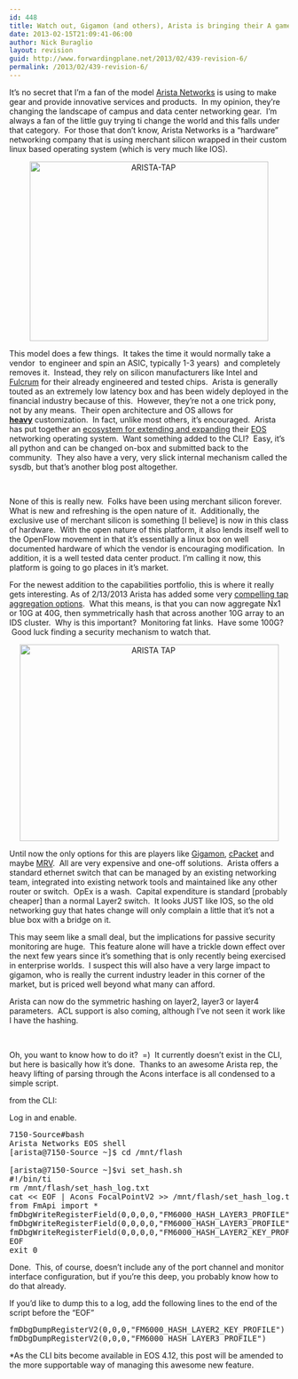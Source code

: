 ```yaml
---
id: 448
title: Watch out, Gigamon (and others), Arista is bringing their A game
date: 2013-02-15T21:09:41-06:00
author: Nick Buraglio
layout: revision
guid: http://www.forwardingplane.net/2013/02/439-revision-6/
permalink: /2013/02/439-revision-6/
---
```

It&#8217;s no secret that I&#8217;m a fan of the model <a href="http://www.aristanetworks.com" target="_blank">Arista Networks</a> is using to make gear and provide innovative services and products.  In my opinion, they&#8217;re changing the landscape of campus and data center networking gear.  I&#8217;m always a fan of the little guy trying ti change the world and this falls under that category.  For those that don&#8217;t know, Arista Networks is a &#8220;hardware&#8221; networking company that is using merchant silicon wrapped in their custom linux based operating system (which is very much like IOS).

<p style="text-align: center;">
  <a href="http://www.forwardingplane.net/wp-content/uploads/2013/02/ARISTA-TAP.jpg"><img class="aligncenter  wp-image-445" alt="ARISTA-TAP" src="http://www.forwardingplane.net/wp-content/uploads/2013/02/ARISTA-TAP-1024x768.jpg" width="430" height="323" srcset="http://www.forwardingplane.net/wp-content/uploads/2013/02/ARISTA-TAP-1024x768.jpg 1024w, http://www.forwardingplane.net/wp-content/uploads/2013/02/ARISTA-TAP-300x225.jpg 300w, http://www.forwardingplane.net/wp-content/uploads/2013/02/ARISTA-TAP-550x412.jpg 550w" sizes="(max-width: 430px) 100vw, 430px" /></a>
</p>

This model does a few things.  It takes the time it would normally take a vendor  to engineer and spin an ASIC, typically 1-3 years)  and completely removes it.  Instead, they rely on silicon manufacturers like Intel and <a href="http://www.fulcrummicro.com" target="_blank">Fulcrum</a> for their already engineered and tested chips.  Arista is generally touted as an extremely low latency box and has been widely deployed in the financial industry because of this.  However, they&#8217;re not a one trick pony, not by any means.  Their open architecture and OS allows for <span style="text-decoration: underline;"><strong>heavy</strong></span> customization.  In fact, unlike most others, it&#8217;s encouraged.  Arista has put together an <a href="https://eos.aristanetworks.com/home.php" target="_blank">ecosystem for extending and expanding</a> their <a href="https://eos.aristanetworks.com/2011/03/eos-so-what-is-it/" target="_blank">EOS</a> networking operating system.  Want something added to the CLI?  Easy, it&#8217;s all python and can be changed on-box and submitted back to the community.  They also have a very, very slick internal mechanism called the sysdb, but that&#8217;s another blog post altogether.

&nbsp;

None of this is really new.  Folks have been using merchant silicon forever. What is new and refreshing is the open nature of it.  Additionally, the exclusive use of merchant silicon is something [I believe] is now in this class of hardware.  With the open nature of this platform, it also lends itself well to the OpenFlow movement in that it&#8217;s essentially a linux box on well documented hardware of which the vendor is encouraging modification.  In addition, it is a well tested data center product. I&#8217;m calling it now, this platform is going to go places in it&#8217;s market.

For the newest addition to the capabilities portfolio, this is where it really gets interesting. As of 2/13/2013 Arista has added some very <a href="http://www.aristanetworks.com/en/news/pressrelease/532-pr-20130212-01" target="_blank">compelling tap aggregation options</a>.  What this means, is that you can now aggregate Nx1 or 10G at 40G, then symmetrically hash that across another 10G array to an IDS cluster.  Why is this important?  Monitoring fat links.  Have some 100G?  Good luck finding a security mechanism to watch that.

<p style="text-align: center;">
  <a href="http://www.forwardingplane.net/wp-content/uploads/2013/02/ARISTA-TAP.png"><img class="aligncenter  wp-image-440" alt="ARISTA TAP" src="http://www.forwardingplane.net/wp-content/uploads/2013/02/ARISTA-TAP.png" width="467" height="354" srcset="http://www.forwardingplane.net/wp-content/uploads/2013/02/ARISTA-TAP.png 584w, http://www.forwardingplane.net/wp-content/uploads/2013/02/ARISTA-TAP-300x227.png 300w, http://www.forwardingplane.net/wp-content/uploads/2013/02/ARISTA-TAP-550x416.png 550w" sizes="(max-width: 467px) 100vw, 467px" /></a>
</p>

Until now the only options for this are players like <a href="http://www.gigamon.com" target="_blank">Gigamon</a>, <a href="http://www.cpacket.com" target="_blank">cPacket</a> and maybe <a href="http://www.mrv.com" target="_blank">MRV</a>.  All are very expensive and one-off solutions.  Arista offers a standard ethernet switch that can be managed by an existing networking team, integrated into existing network tools and maintained like any other router or switch.  OpEx is a wash.  Capital expenditure is standard [probably cheaper] than a normal Layer2 switch.  It looks JUST like IOS, so the old networking guy that hates change will only complain a little that it&#8217;s not a blue box with a bridge on it.

This may seem like a small deal, but the implications for passive security monitoring are huge.  This feature alone will have a trickle down effect over the next few years since it&#8217;s something that is only recently being exercised in enterprise worlds.  I suspect this will also have a very large impact to gigamon, who is really the current industry leader in this corner of the market, but is priced well beyond what many can afford.

Arista can now do the symmetric hashing on layer2, layer3 or layer4 parameters.  ACL support is also coming, although I&#8217;ve not seen it work like I have the hashing.

&nbsp;

Oh, you want to know how to do it?  =)  It currently doesn&#8217;t exist in the CLI, but here is basically how it&#8217;s done.  Thanks to an awesome Arista rep, the heavy lifting of parsing through the Acons interface is all condensed to a simple script.

from the CLI:

Log in and enable.

<pre>7150-Source#bash
Arista Networks EOS shell
[arista@7150-Source ~]$ cd /mnt/flash

[arista@7150-Source ~]$vi set_hash.sh
#!/bin/ti
rm /mnt/flash/set_hash_log.txt
cat &lt;&lt; EOF | Acons FocalPointV2 &gt;&gt; /mnt/flash/set_hash_log.txt 2&gt;&1
from FmApi import *
fmDbgWriteRegisterField(0,0,0,0,"FM6000_HASH_LAYER3_PROFILE","SymmetrizeL3",1)
fmDbgWriteRegisterField(0,0,0,0,"FM6000_HASH_LAYER3_PROFILE","SymmetrizeL4",1)
fmDbgWriteRegisterField(0,0,0,0,"FM6000_HASH_LAYER2_KEY_PROFILE","SymmetrizeMAC",1)
EOF
exit 0</pre>

Done.  This, of course, doesn&#8217;t include any of the port channel and monitor interface configuration, but if you&#8217;re this deep, you probably know how to do that already.

If you&#8217;d like to dump this to a log, add the following lines to the end of the script before the &#8220;EOF&#8221;

<pre>fmDbgDumpRegisterV2(0,0,0,"FM6000_HASH_LAYER2_KEY_PROFILE")
fmDbgDumpRegisterV2(0,0,0,"FM6000_HASH_LAYER3_PROFILE")</pre>

*As the CLI bits become available in EOS 4.12, this post will be amended to the more supportable way of managing this awesome new feature.

&nbsp;

&nbsp;

&nbsp;

&nbsp;

&nbsp;

&nbsp;

&nbsp;